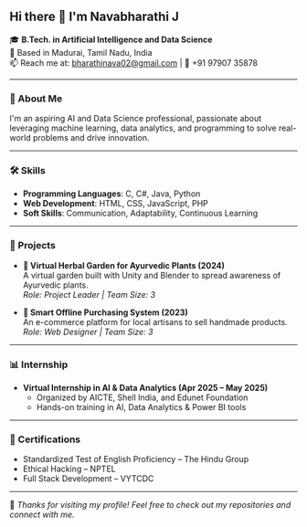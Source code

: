 ## Hi there 👋 I'm Navabharathi J

🎓 **B.Tech. in Artificial Intelligence and Data Science**  
📍 Based in Madurai, Tamil Nadu, India  
📫 Reach me at: [bharathinava02@gmail.com](mailto:bharathinava02@gmail.com) | 📱 +91 97907 35878

---

### 🚀 About Me

I'm an aspiring AI and Data Science professional, passionate about leveraging machine learning, data analytics, and programming to solve real-world problems and drive innovation.

---

### 🛠️ Skills

- **Programming Languages**: C, C#, Java, Python  
- **Web Development**: HTML, CSS, JavaScript, PHP  
- **Soft Skills**: Communication, Adaptability, Continuous Learning

---

### 💼 Projects

- **🌿 Virtual Herbal Garden for Ayurvedic Plants (2024)**  
  A virtual garden built with Unity and Blender to spread awareness of Ayurvedic plants.  
  _Role: Project Leader | Team Size: 3_

- **🛒 Smart Offline Purchasing System (2023)**  
  An e-commerce platform for local artisans to sell handmade products.  
  _Role: Web Designer | Team Size: 3_

---

### 📊 Internship

- **Virtual Internship in AI & Data Analytics (Apr 2025 – May 2025)**  
  - Organized by AICTE, Shell India, and Edunet Foundation  
  - Hands-on training in AI, Data Analytics & Power BI tools

---

### 🏅 Certifications

- Standardized Test of English Proficiency – The Hindu Group  
- Ethical Hacking – NPTEL  
- Full Stack Development – VYTCDC

---

💬 _Thanks for visiting my profile! Feel free to check out my repositories and connect with me._
